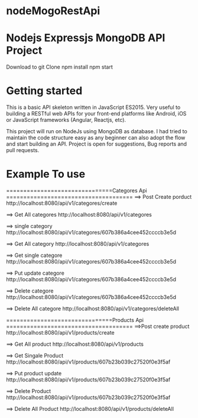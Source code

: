 # nodeMogoRestApi
# Nodejs Expressjs MongoDB API Project
Download to git Clone
npm install
npm start
# Getting started
This is a basic API skeleton written in JavaScript ES2015. Very useful to building a RESTful web APIs for your front-end platforms like Android, iOS or JavaScript frameworks (Angular, Reactjs, etc).

This project will run on NodeJs using MongoDB as database. I had tried to maintain the code structure easy as any beginner can also adopt the flow and start building an API. Project is open for suggestions, Bug reports and pull requests.
# Example To use
===============================Categores Api =====================================
==> Post Create porduct
http://localhost:8080/api/v1/categores/create

==> Get All categores
http://localhost:8080/api/v1/categores

==> single category
http://localhost:8080/api/v1/categores/607b386a4cee452ccccb3e5d

==> Get All category
http://localhost:8080/api/v1/categores

==> Get single categore
http://localhost:8080/api/v1/categores/607b386a4cee452ccccb3e5d

==> Put update categore
http://localhost:8080/api/v1/categores/607b386a4cee452ccccb3e5d

==> Delete categore
http://localhost:8080/api/v1/categores/607b386a4cee452ccccb3e5d

==> Delete All categore
http://localhost:8080/api/v1/categores/deleteAll

===============================Products Api =====================================
==>Post create product
http://localhost:8080/api/v1/products/create

==> Get All product
http://localhost:8080/api/v1/products

==> Get Singale Product
http://localhost:8080/api/v1/products/607b23b039c27520f0e3f5af

==> Put product update
http://localhost:8080/api/v1/products/607b23b039c27520f0e3f5af

==> Delete Product
http://localhost:8080/api/v1/products/607b23b039c27520f0e3f5af

==> Delete All Product
http://localhost:8080/api/v1/products/deleteAll
